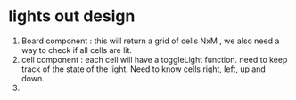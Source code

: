# lights out design

1. Board component : this will return a grid of cells NxM , we also need a way to check if all cells are lit.
2. cell component : each cell will have a toggleLight function. need to keep track of the state of the light. Need to know cells right, left, up and down.
3.
